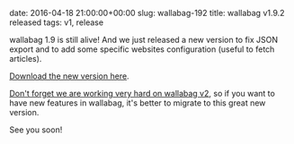 date: 2016-04-18 21:00:00+00:00
slug: wallabag-192
title: wallabag v1.9.2 released
tags: v1, release

wallabag 1.9 is still alive! And we just released a new version to fix JSON export and to add some specific websites configuration (useful to fetch articles). 

[Download the new version here](https://www.wallabag.org/pages/download-wallabag.html). 

[Don't forget we are working very hard on wallabag v2](https://www.wallabag.org/blog/2016/04/11/wallabag-201), so if you want to have new features in wallabag, it's better to migrate to this great new version. 

See you soon! 
